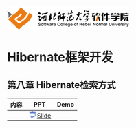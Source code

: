 ![河北师范大学软件学院](../image/logo.png)

# Hibernate框架开发

## 第八章 Hibernate检索方式

|内容|PPT|Demo|
|:---|---|---|
|  |[<img src="../image/presentation.png" height="15" />Slide](./ch08-retrieval-mode.pdf) ||
